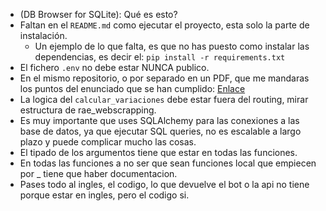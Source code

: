 - (DB Browser for SQLite): Qué es esto?
- Faltan en el `README.md` como ejecutar el proyecto, esta solo la parte de instalación.
  - Un ejemplo de lo que falta, es que no has puesto como instalar las dependencias, es decir el: `pip install -r requirements.txt`
- El fichero `.env` no debe estar NUNCA publico.
- En el mismo repositorio, o por separado en un PDF, que me mandaras los puntos del enunciado que se han cumplido: [Enlace](https://github.com/cosminpm/rae-webscrapping/blob/master/Proyecto_final.md)
- La logica del `calcular_variaciones` debe estar fuera del routing, mirar estructura de rae_webscrapping.
- Es muy importante que uses SQLAlchemy para las conexiones a las base de datos, ya que ejecutar SQL queries, no es escalable a largo plazo y puede complicar mucho las cosas.
- El tipado de los argumentos tiene que estar en todas las funciones.
- En todas las funciones a no ser que sean funciones local que empiecen por _ tiene que haber documentacion.
- Pases todo al ingles, el codigo, lo que devuelve el bot o la api no tiene porque estar en ingles, pero el codigo si.